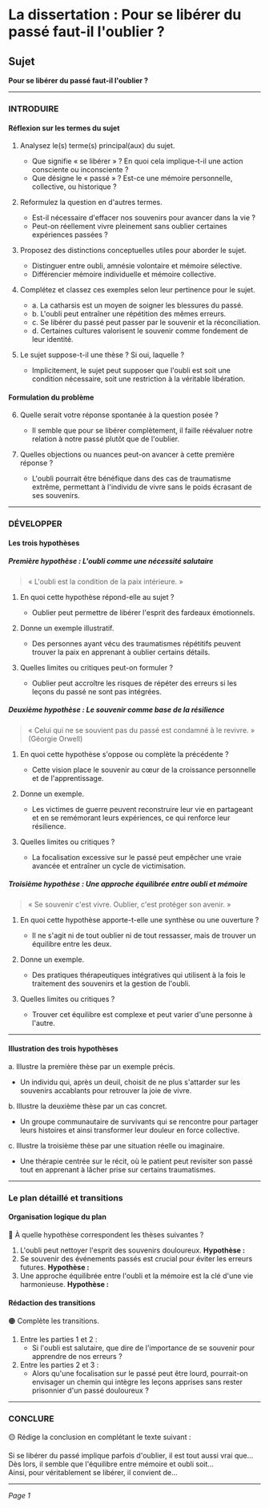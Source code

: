 # La dissertation : Pour se libérer du passé faut-il l'oublier ?

## Sujet
**Pour se libérer du passé faut-il l'oublier ?**

---

### INTRODUIRE

#### Réflexion sur les termes du sujet

1. Analysez le(s) terme(s) principal(aux) du sujet.  
   - Que signifie « se libérer » ? En quoi cela implique-t-il une action consciente ou inconsciente ?
   - Que désigne le « passé » ? Est-ce une mémoire personnelle, collective, ou historique ?

2. Reformulez la question en d'autres termes.  
   - Est-il nécessaire d'effacer nos souvenirs pour avancer dans la vie ?
   - Peut-on réellement vivre pleinement sans oublier certaines expériences passées ?

3. Proposez des distinctions conceptuelles utiles pour aborder le sujet.  
   - Distinguer entre oubli, amnésie volontaire et mémoire sélective.
   - Différencier mémoire individuelle et mémoire collective.

4. Complétez et classez ces exemples selon leur pertinence pour le sujet.  
   - a. La catharsis est un moyen de soigner les blessures du passé.  
   - b. L'oubli peut entraîner une répétition des mêmes erreurs.  
   - c. Se libérer du passé peut passer par le souvenir et la réconciliation.  
   - d. Certaines cultures valorisent le souvenir comme fondement de leur identité.

5. Le sujet suppose-t-il une thèse ? Si oui, laquelle ?  
   - Implicitement, le sujet peut supposer que l'oubli est soit une condition nécessaire, soit une restriction à la véritable libération.

#### Formulation du problème

6. Quelle serait votre réponse spontanée à la question posée ?  
   - Il semble que pour se libérer complètement, il faille réévaluer notre relation à notre passé plutôt que de l'oublier.

7. Quelles objections ou nuances peut-on avancer à cette première réponse ?  
   - L'oubli pourrait être bénéfique dans des cas de traumatisme extrême, permettant à l'individu de vivre sans le poids écrasant de ses souvenirs.

---

### DÉVELOPPER

#### Les trois hypothèses

##### Première hypothèse : L'oubli comme une nécessité salutaire

> « L'oubli est la condition de la paix intérieure. »

1. En quoi cette hypothèse répond-elle au sujet ?  
   - Oublier peut permettre de libérer l'esprit des fardeaux émotionnels.

2. Donne un exemple illustratif.  
   - Des personnes ayant vécu des traumatismes répétitifs peuvent trouver la paix en apprenant à oublier certains détails.

3. Quelles limites ou critiques peut-on formuler ?  
   - Oublier peut accroître les risques de répéter des erreurs si les leçons du passé ne sont pas intégrées.

##### Deuxième hypothèse : Le souvenir comme base de la résilience

> « Celui qui ne se souvient pas du passé est condamné à le revivre. »  
> (Géorgie Orwell)

1. En quoi cette hypothèse s'oppose ou complète la précédente ?  
   - Cette vision place le souvenir au cœur de la croissance personnelle et de l'apprentissage.

2. Donne un exemple.  
   - Les victimes de guerre peuvent reconstruire leur vie en partageant et en se remémorant leurs expériences, ce qui renforce leur résilience.

3. Quelles limites ou critiques ?  
   - La focalisation excessive sur le passé peut empêcher une vraie avancée et entraîner un cycle de victimisation.

##### Troisième hypothèse : Une approche équilibrée entre oubli et mémoire

> « Se souvenir c'est vivre. Oublier, c'est protéger son avenir. » 

1. En quoi cette hypothèse apporte-t-elle une synthèse ou une ouverture ?  
   - Il ne s'agit ni de tout oublier ni de tout ressasser, mais de trouver un équilibre entre les deux.

2. Donne un exemple.  
   - Des pratiques thérapeutiques intégratives qui utilisent à la fois le traitement des souvenirs et la gestion de l'oubli.

3. Quelles limites ou critiques ?  
   - Trouver cet équilibre est complexe et peut varier d'une personne à l'autre.

---

#### Illustration des trois hypothèses

a. Illustre la première thèse par un exemple précis.  
   - Un individu qui, après un deuil, choisit de ne plus s'attarder sur les souvenirs accablants pour retrouver la joie de vivre.

b. Illustre la deuxième thèse par un cas concret.  
   - Un groupe communautaire de survivants qui se rencontre pour partager leurs histoires et ainsi transformer leur douleur en force collective.

c. Illustre la troisième thèse par une situation réelle ou imaginaire.  
   - Une thérapie centrée sur le récit, où le patient peut revisiter son passé tout en apprenant à lâcher prise sur certains traumatismes.

---

### Le plan détaillé et transitions

#### Organisation logique du plan

🔴 À quelle hypothèse correspondent les thèses suivantes ?

1. L'oubli peut nettoyer l'esprit des souvenirs douloureux. **Hypothèse :**
2. Se souvenir des événements passés est crucial pour éviter les erreurs futures. **Hypothèse :**
3. Une approche équilibrée entre l'oubli et la mémoire est la clé d'une vie harmonieuse. **Hypothèse :**

#### Rédaction des transitions

🟠 Complète les transitions.

1. Entre les parties 1 et 2 :  
   - Si l'oubli est salutaire, que dire de l'importance de se souvenir pour apprendre de nos erreurs ?
2. Entre les parties 2 et 3 :  
   - Alors qu'une focalisation sur le passé peut être lourd, pourrait-on envisager un chemin qui intègre les leçons apprises sans rester prisonnier d'un passé douloureux ?

---

### CONCLURE

🟡 Rédige la conclusion en complétant le texte suivant :

Si se libérer du passé implique parfois d'oublier, il est tout aussi vrai que…  
Dès lors, il semble que l'équilibre entre mémoire et oubli soit…  
Ainsi, pour véritablement se libérer, il convient de… 

--- 

*Page 1*